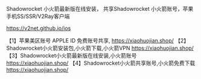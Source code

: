 Shadowrocket 小火箭最新版在线安装， 共享Shadowrocket 小火箭账号，苹果手机SS/SSR/V2Ray客户端

https://v2net.github.io/ios

【1】苹果美区账号 APPLE ID 免费账号共享,
https://xiaohuojian.shop/
【2】Shadowrocket小火箭安装包,小火箭下载,小火箭VPN
https://xiaohuojian.shop/
【3】Shadowrocket小火箭最新版在线安装,小火箭账号
https://xiaohuojian.shop/
【4】Shadowrocket小火箭共享账号,小火箭免费下载
https://xiaohuojian.shop/
